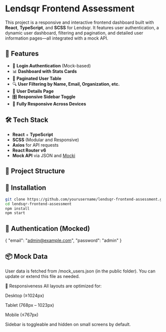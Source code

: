 # Lendsqr Frontend Assessment

This project is a responsive and interactive frontend dashboard built with **React**, **TypeScript**, and **SCSS** for Lendsqr. It features user authentication, a dynamic user dashboard, filtering and pagination, and detailed user information pages—all integrated with a mock API.

## 🚀 Features

- 🧾 **Login Authentication** (Mock-based)
- 📊 **Dashboard with Stats Cards**
- 👥 **Paginated User Table**
- 🔍 **User Filtering by Name, Email, Organization, etc.**
- 📂 **User Details Page**
- 🎛️ **Responsive Sidebar Toggle**
- 📱 **Fully Responsive Across Devices**

## 🛠 Tech Stack

- **React** + **TypeScript**
- **SCSS** (Modular and Responsive)
- **Axios** for API requests
- **React Router v6**
- **Mock API** via JSON and [Mocki](https://mocki.io)

## 📁 Project Structure


## 🔧 Installation

```bash
git clone https://github.com/yourusername/lendsqr-frontend-assessment.git
cd lendsqr-frontend-assessment
npm install
npm start
```

## 🔐 Authentication (Mocked)

{
  "email": "admin@example.com",
  "password": "admin"
}

## 📦 Mock Data
User data is fetched from /mock_users.json (in the public folder). You can update or extend this file as needed.

📱 Responsiveness
All layouts are optimized for:

Desktop (≥1024px)

Tablet (768px – 1023px)

Mobile (≤767px)

Sidebar is toggleable and hidden on small screens by default.
